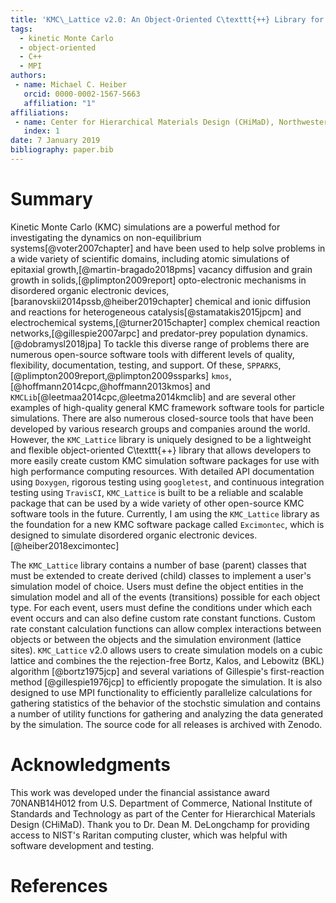 ```yaml
---
title: 'KMC\_Lattice v2.0: An Object-Oriented C\texttt{++} Library for Custom Kinetic Monte Carlo Simulations'
tags:
  - kinetic Monte Carlo
  - object-oriented
  - C++
  - MPI
authors:
 - name: Michael C. Heiber
   orcid: 0000-0002-1567-5663
   affiliation: "1"
affiliations:
 - name: Center for Hierarchical Materials Design (CHiMaD), Northwestern University, Evanston, Illinois 60208, USA
   index: 1
date: 7 January 2019
bibliography: paper.bib
---
```


# Summary

Kinetic Monte Carlo (KMC) simulations are a powerful method for investigating the dynamics on non-equilibrium systems[@voter2007chapter] and have been used to help solve problems in a wide variety of scientific domains, including atomic simulations of epitaxial growth,[@martin-bragado2018pms] vacancy diffusion and grain growth in solids,[@plimpton2009report] opto-electronic mechanisms in disordered organic electronic devices,[baranovskii2014pssb,@heiber2019chapter] chemical and ionic diffusion and reactions for heterogeneous catalysis[@stamatakis2015jpcm] and electrochemical systems,[@turner2015chapter] complex chemical reaction networks,[@gillespie2007arpc] and predator-prey population dynamics.[@dobramysl2018jpa] To tackle this diverse range of problems there are numerous open-source software tools with different levels of quality, flexibility, documentation, testing, and support. Of these, ``SPPARKS``,[@plimpton2009report,@plimpton2009ssparks] ``kmos``,[@hoffmann2014cpc,@hoffmann2013kmos] and ``KMCLib``[@leetmaa2014cpc,@leetma2014kmclib] and  are several other examples of high-quality general KMC framework software tools for particle simulations. There are also numerous closed-source tools that have been developed by various research groups and companies around the world. However, the ``KMC_Lattice`` library is uniquely designed to be a lightweight and flexible object-oriented C\texttt{++} library that allows developers to more easily create custom KMC simulation software packages for use with high performance computing resources. With detailed API documentation using ``Doxygen``, rigorous testing using ``googletest``, and continuous integration testing using ``TravisCI``, ``KMC_Lattice`` is built to be a reliable and scalable package that can be used by a wide variety of other open-source KMC software tools in the future. Currently, I am using the ``KMC_Lattice`` library as the foundation for a new KMC software package called ``Excimontec``, which is designed to simulate disordered organic electronic devices.[@heiber2018excimontec]

The ``KMC_Lattice`` library contains a number of base (parent) classes that must be extended to create derived (child) classes to implement a user's simulation model of choice. Users must define the object entities in the simulation model and all of the events (transitions) possible for each object type. For each event, users must define the conditions under which each event occurs and can also define custom rate constant functions. Custom rate constant calculation functions can allow complex interactions between objects or between the objects and the simulation environment (lattice sites). ``KMC_Lattice`` v2.0 allows users to create simulation models on a cubic lattice and combines the the rejection-free Bortz, Kalos, and Lebowitz (BKL) algorithm [@bortz1975jcp] and several variations of Gillespie's first-reaction method [@gillespie1976jcp] to efficiently propogate the simulation. It is also designed to use MPI functionality to efficiently parallelize calculations for gathering statistics of the behavior of the stochstic simulation and contains a number of utility functions for gathering and analyzing the data generated by the simulation. The source code for all releases is archived with Zenodo.

# Acknowledgments

This work was developed under the financial assistance award 70NANB14H012 from U.S. Department of Commerce, National Institute of Standards and Technology as part of the Center for Hierarchical Materials Design (CHiMaD).  Thank you to Dr. Dean M. DeLongchamp for providing access to NIST's Raritan computing cluster, which was helpful with software development and testing.

# References
